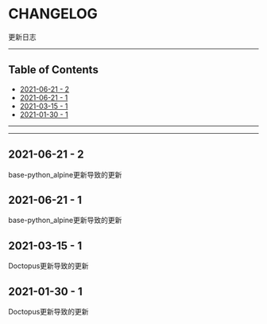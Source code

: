 # CHANGELOG

更新日志

---

## Table of Contents

<!-- vim-markdown-toc GFM -->

* [2021-06-21 - 2](#2021-06-21---2)
* [2021-06-21 - 1](#2021-06-21---1)
* [2021-03-15 - 1](#2021-03-15---1)
* [2021-01-30 - 1](#2021-01-30---1)

<!-- vim-markdown-toc -->

---

<!-- Object info -->

---

## 2021-06-21 - 2

base-python_alpine更新导致的更新

## 2021-06-21 - 1

base-python_alpine更新导致的更新

## 2021-03-15 - 1

Doctopus更新导致的更新

## 2021-01-30 - 1

Doctopus更新导致的更新
